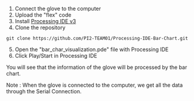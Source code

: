 1. Connect the glove to the computer
2. Upload the "flex" code
3. Install [Processing IDE v3](https://processing.org/download/)
4. Clone the repository
```
git clone https://github.com/PI2-TEAM01/Processing-IDE-Bar-Chart.git
```
5. Open the "bar_char_visualization.pde" file with Processing IDE
6. Click Play/Start in Processing IDE

You will see that the information of the glove will be processed by the bar chart.


Note : When the glove is connected to the computer, we get all the data through the Serial Connection. 
